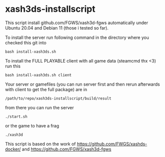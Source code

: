 # xash3ds-installscript

This script install github.com/FGWS/xash3d-fgws automatically under Ubuntu 20.04 and Debian 11 (those i tested so far).

To install the server run following command in the directory where you checked this git into
```
bash install-xash3ds.sh
```

To install the FULL PLAYABLE client with all game data (steamcmd thx <3) run this
```
bash install-xash3ds.sh client
```

Your server or gamefiles (you can run server first and then rerun afterwards with client to get the full package) are in
```
/path/to/repo/xash3ds-installscript/build/result
```

from there you can run the server 
```
./start.sh
```

or the game to have a frag
```
./xash3d
```

This script is based on the work of https://github.com/FWGS/xashds-docker/ and https://github.com/FGWS/xash3d-fgws
